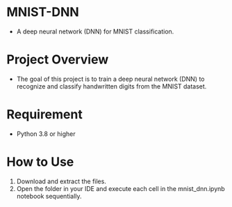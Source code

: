 # MNIST-DNN
- A deep neural network (DNN) for MNIST classification.
# Project Overview
- The goal of this project is to train a deep neural network (DNN) to recognize and classify handwritten digits from the MNIST dataset.
# Requirement
- Python 3.8 or higher
# How to Use
1. Download and extract the files.
2. Open the folder in your IDE and execute each cell in the mnist_dnn.ipynb notebook sequentially.
